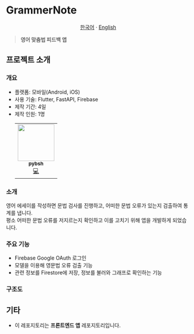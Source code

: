 # GrammerNote

<p align="center"><a href="https://github.com/pybsh/GrammerNote/blob/main/README.md">한국어</a> · <a href="https://github.com/pybsh/GrammerNote/blob/main/README.en_US.md">English</a></p>

> <b>영어 맞춤법 피드백 앱</b>

## 프로젝트 소개

### 개요
- 플랫폼: 모바일(Android, iOS)
- 사용 기술: Flutter, FastAPI, Firebase
- 제작 기간: 4일
- 제작 인원: 1명
  <table>
        <tr>
        <td align="center">
            <a href="https://github.com/pybsh">
            <img src="https://avatars.githubusercontent.com/u/59782214?v=4?s=100" width="100px;" alt=""/><br /><sub><b>pybsh</b></sub></a><br />
            <a href="#" title="코드 작성">💻</a>
        </td>
        </tr>
    </table>

### 소개
영어 에세이를 작성하면 문법 검사를 진행하고, 어떠한 문법 오류가 있는지 검출하여 통계를 냅니다. <br/>
평소 어떠한 문법 오류를 저지르는지 확인하고 이를 고치기 위해 앱을 개발하게 되었습니다.

### 주요 기능
- Firebase Google OAuth 로그인
- 모델을 이용해 영문법 오류 검출 기능
- 관련 정보를 Firestore에 저장, 정보를 불러와 그래프로 확인하는 기능

### 구조도


## 기타
- 이 레포지토리는 **프론트엔드 앱** 레포지토리입니다.